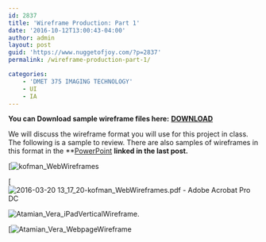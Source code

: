 ```yaml
---
id: 2837
title: 'Wireframe Production: Part 1'
date: '2016-10-12T13:00:43-04:00'
author: admin
layout: post
guid: 'https://www.nuggetofjoy.com/?p=2837'
permalink: /wireframe-production-part-1/

categories:
    - 'DMET 375 IMAGING TECHNOLOGY'
    - UI
    - IA
---
```


**You can Download sample wireframe files here:** **[DOWNLOAD](https://www.dropbox.com/s/2uvuapxj55h5nn8/wireframe_examples_esu.zip?dl=0)**

We will discuss the wireframe format you will use for this project in class. The following is a sample to review. There are also samples of wireframes in this format in the **[PowerPoint](https://www.dropbox.com/s/s6kjcrdfisvbpoz/wireframe_v9.pptx?dl=0) **linked in the last post.**

[![kofman_WebWireframes](https://image-control-storage.s3.amazonaws.com/blog-images/2016/03/27191237/kofman_WebWireframes.jpg)

[![2016-03-20 13_17_20-kofman_WebWireframes.pdf - Adobe Acrobat Pro DC](https://image-control-storage.s3.amazonaws.com/blog-images/2016/03/27191235/2016-03-20-13_17_20-kofman_WebWireframes.pdf-Adobe-Acrobat-Pro-DC.jpg)

![Atamian_Vera_iPadVerticalWireframe.](https://image-control-storage.s3.amazonaws.com/blog-images/2016/03/27191232/Atamian_Vera_iPadVerticalWireframe..jpg)

[![Atamian_Vera_WebpageWireframe](https://image-control-storage.s3.amazonaws.com/blog-images/2016/03/27191230/Atamian_Vera_WebpageWireframe.jpg)
